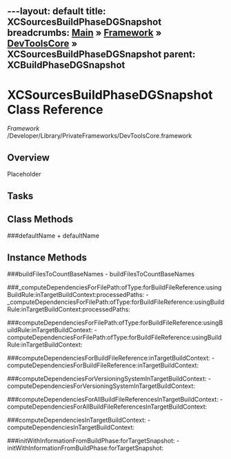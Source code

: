 ---layout: default
title: XCSourcesBuildPhaseDGSnapshot
breadcrumbs: <a href="/index.html">Main</a> &raquo; <a href="/Frameworks.html">Framework</a> &raquo; <a href="/Frameworks/DevToolsCore.html">DevToolsCore</a> &raquo; XCSourcesBuildPhaseDGSnapshot
parent: XCBuildPhaseDGSnapshot 
---
# XCSourcesBuildPhaseDGSnapshot Class Reference

*Framework* /Developer/Library/PrivateFrameworks/DevToolsCore.framework

## Overview

Placeholder

## Tasks

## Class Methods

<a name="+defaultName"></a>
###defaultName
    + defaultName

## Instance Methods

<a name="-buildFilesToCountBaseNames"></a>
###buildFilesToCountBaseNames
    - buildFilesToCountBaseNames

<a name="-_computeDependenciesForFilePath:ofType:forBuildFileReference:usingBuildRule:inTargetBuildContext:processedPaths:"></a>
###_computeDependenciesForFilePath:ofType:forBuildFileReference:usingBuildRule:inTargetBuildContext:processedPaths:
    - _computeDependenciesForFilePath:ofType:forBuildFileReference:usingBuildRule:inTargetBuildContext:processedPaths:

<a name="-computeDependenciesForFilePath:ofType:forBuildFileReference:usingBuildRule:inTargetBuildContext:"></a>
###computeDependenciesForFilePath:ofType:forBuildFileReference:usingBuildRule:inTargetBuildContext:
    - computeDependenciesForFilePath:ofType:forBuildFileReference:usingBuildRule:inTargetBuildContext:

<a name="-computeDependenciesForBuildFileReference:inTargetBuildContext:"></a>
###computeDependenciesForBuildFileReference:inTargetBuildContext:
    - computeDependenciesForBuildFileReference:inTargetBuildContext:

<a name="-computeDependenciesForVersioningSystemInTargetBuildContext:"></a>
###computeDependenciesForVersioningSystemInTargetBuildContext:
    - computeDependenciesForVersioningSystemInTargetBuildContext:

<a name="-computeDependenciesForAllBuildFileReferencesInTargetBuildContext:"></a>
###computeDependenciesForAllBuildFileReferencesInTargetBuildContext:
    - computeDependenciesForAllBuildFileReferencesInTargetBuildContext:

<a name="-computeDependenciesInTargetBuildContext:"></a>
###computeDependenciesInTargetBuildContext:
    - computeDependenciesInTargetBuildContext:

<a name="-initWithInformationFromBuildPhase:forTargetSnapshot:"></a>
###initWithInformationFromBuildPhase:forTargetSnapshot:
    - initWithInformationFromBuildPhase:forTargetSnapshot:

